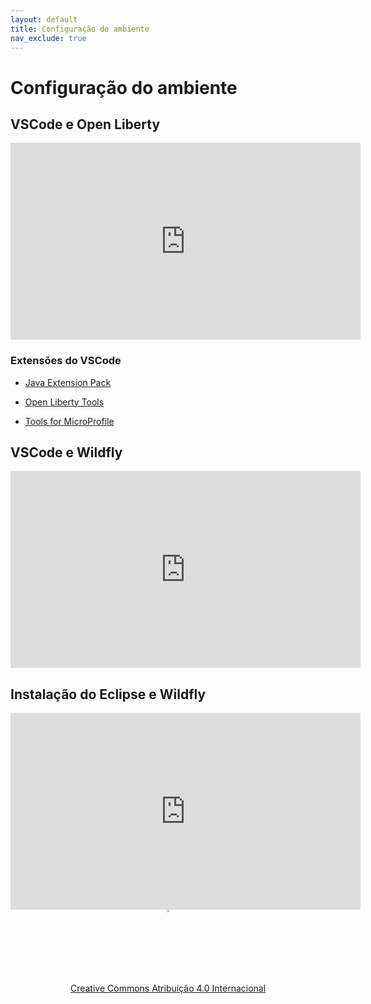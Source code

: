 ```yaml
---
layout: default
title: Configuração do ambiente
nav_exclude: true
---
```


# Configuração do ambiente

## VSCode e Open Liberty

<center>
<iframe width="560" height="315" src="https://www.youtube.com/embed/F2KdoEc_kOQ" title="Vscode e Open Liberty" frameborder="0" allow="accelerometer; autoplay; clipboard-write; encrypted-media; gyroscope; picture-in-picture" allowfullscreen></iframe>
</center>

### Extensões do VSCode

* [Java Extension Pack](https://marketplace.visualstudio.com/items?itemName=vscjava.vscode-java-pack)

* [Open Liberty Tools](https://marketplace.visualstudio.com/items?itemName=Open-Liberty.liberty-dev-vscode-ext)

* [Tools for MicroProfile](https://marketplace.visualstudio.com/items?itemName=redhat.vscode-microprofile)

## VSCode e Wildfly
<center>
<iframe width="560" height="315" src="https://www.youtube.com/embed/aOAHTI4YAAI" title="VSCode e Wildfly" frameborder="0" allow="accelerometer; autoplay; clipboard-write; encrypted-media; gyroscope; picture-in-picture" allowfullscreen></iframe>
</center>

## Instalação do Eclipse e Wildfly

<center>
<iframe width="560" height="315" src="https://www.youtube.com/embed/MkjzEuSleso" title="Eclipse e Wildfly" frameborder="0" allow="accelerometer; autoplay; clipboard-write; encrypted-media; gyroscope; picture-in-picture" allowfullscreen></iframe>
</center>

<center>
<a href="https://rpmhub.dev" target="blanck"><img src="../imgs/logo.png" alt="Rodrigo Prestes Machado" width="3%" height="3%" border=0 style="border:0; text-decoration:none; outline:none"></a><br/>
<a rel="license" href="http://creativecommons.org/licenses/by/4.0/">Creative Commons Atribuição 4.0 Internacional</a>
</center>
